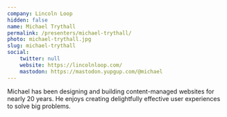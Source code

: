 ```yaml
---
company: Lincoln Loop
hidden: false
name: Michael Trythall
permalink: /presenters/michael-trythall/
photo: michael-trythall.jpg
slug: michael-trythall
social:
    twitter: null
    website: https://lincolnloop.com/
    mastodon: https://mastodon.yupgup.com/@michael
---
```


Michael has been designing and building content-managed websites for nearly 20 years. He enjoys creating delightfully effective user experiences to solve big problems.
